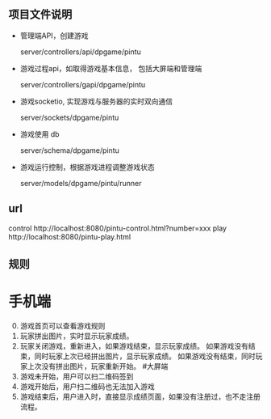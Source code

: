 ## 项目文件说明

-   管理端API，创建游戏

    server/controllers/api/dpgame/pintu

-   游戏过程api，如取得游戏基本信息， 包括大屏端和管理端

    server/controllers/gapi/dpgame/pintu

-   游戏socketio, 实现游戏与服务器的实时双向通信

    server/sockets/dpgame/pintu

-   游戏使用 db

    server/schema/dpgame/pintu

-   游戏运行控制，根据游戏进程调整游戏状态

    server/models/dpgame/pintu/runner

## url
control
http://localhost:8080/pintu-control.html?number=xxx
play
http://localhost:8080/pintu-play.html

## 规则
# 手机端
0. 游戏首页可以查看游戏规则
1. 玩家拼出图片，实时显示玩家成绩。
2. 玩家关闭游戏，重新进入，如果游戏结束，显示玩家成绩。
   如果游戏没有结束，同时玩家上次已经拼出图片，显示玩家成绩。
   如果游戏没有结束，同时玩家上次没有拼出图片，玩家重新开始。
#大屏端
1. 游戏未开始，用户可以扫二维码签到
2. 游戏开始后，用户扫二维码也无法加入游戏
3. 游戏结束后，用户进入时，直接显示成绩页面，如果没有注册过，也不走注册流程。

